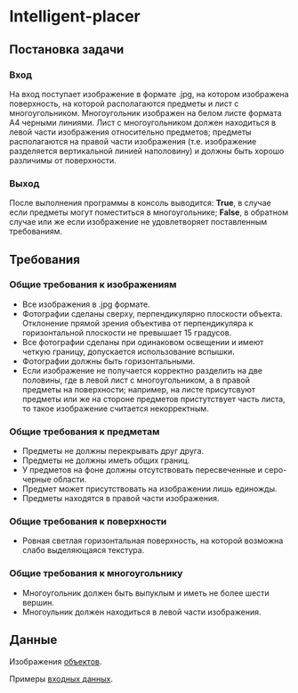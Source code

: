 # Intelligent-placer
## Постановка задачи

### Вход
На вход поступает изображение в формате .jpg, на котором изображена поверхность, на которой располагаются предметы и лист с многоугольником. Многоугольник изображен на белом листе формата A4 черными линиями. Лист с многоугольником должен находиться в левой части изображения относительно предметов; предметы располагаются на правой части изображения (т.е. изображение разделяется вертикальной линией наполовину) и должны быть хорошо различимы от поверхности.

### Выход

После выполнения программы в консоль выводится: **True**, в случае если предметы могут поместиться в многоугольнике; **False**, в обратном случае или же если изображение не удовлетворяет поставленным требованиям.

## Требования

### Общие требования к изображениям
+ Все изображения в .jpg формате.
+ Фотографии сделаны сверху, перпендикулярно плоскости объекта. Отклонение прямой зрения объектива от перпендикуляра к горизонтальной плоскости не превышает 15 градусов.
+ Все фотографии сделаны при одинаковом освещении и имеют четкую границу, допускается использование вспышки.
+ Фотографии должны быть горизонтальными. 
+ Если изображение не получается корректно разделить на две половины, где в левой лист с многоугольником, а в правой предметы на поверхности; например, на листе присутсвуют предметы или же на стороне предметов пристутствует часть листа, то такое изображение считается некорректным.

### Общие требования к предметам
+ Предметы не должны перекрывать друг друга.
+ Предметы не должны иметь общих границ.
+ У предметов на фоне должны отсутствовать пересвеченные и серо-черные области.
+ Предмет может присутствовать на изображении лишь единожды.
+ Предметы находятся в правой части изображения.

### Общие требования к поверхности
+ Ровная светлая горизонтальная поверхность, на которой возможна слабо выделяющаяся текстура.

### Общие требования к многоугольнику
+ Многоугольник должен быть выпуклым и иметь не более шести вершин.
+ Многоульник должен находиться в левой части изображения.

## Данные

Изображения [объектов](objects).

Примеры [входных данных](tests).

